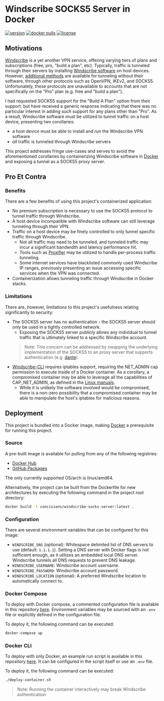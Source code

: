 # Windscribe SOCKS5 Server in Docker
[![version](https://img.shields.io/github/v/tag/concision/docker-windscribe-socks-server?color=blue&sort=semver)](https://github.com/concision/docker-windscribe-socks-server/releases)
[![docker pulls](https://img.shields.io/docker/pulls/concisions/windscribe-socks-server)](https://hub.docker.com/repository/docker/concisions/windscribe-socks-server)
[![license](https://img.shields.io/github/license/concision/docker-windscribe-socks-server)](https://github.com/concision/docker-windscribe-socks-server/blob/master/LICENSE)

## Motivations
[Windscribe](https://windscribe.com/) is a yet another VPN service, offering varying tiers of plans and subscriptions (free, pro, "build a plan", etc). Typically, traffic is tunneled through their servers by installing [Windscribe software](https://windscribe.com/download) on host devices. However, [additional methods](https://windscribe.com/features/config-generators) are available for tunneling without their software, through other protocols such as OpenVPN, IKEv2, and SOCKS5. Unfortunately, these protocols are unavailable to accounts that are not specifically on the "Pro" plan (e.g. free and "build a plan").

I had requested SOCKS5 support for the "Build A Plan" option from their support, but have received a generic response indicating that there was no particular interest in adding such support for any plans other than "Pro". As a result, Windscribe software must be utilized to tunnel traffic on a host device, presenting two corollaries:
- a host device must be able to install and run the Windscribe VPN software
- _all_ traffic is tunneled through Windscribe servers

This project addresses fringe use-cases and serves to avoid the aforementioned corollaries by containerizing Windscribe software in [Docker](https://www.docker.com/) and exposing a tunnel as a SOCKS5 proxy server.


## Pro Et Contra
### Benefits
There are a few benefits of using this project's containerized application:
- No premium subscription is necessary to use the SOCKS5 protocol to tunnel traffic through Windscribe.
- A host device incompatible with Windscribe software can still leverage tunneling through their VPN.
- Traffic on a host device may be finely controlled to only tunnel specific traffic through Windscribe.
    - Not all traffic may need to be tunneled, and tunneled traffic may incur a significant bandwidth and latency performance hit.
    - Tools such as [Proxifier](https://www.proxifier.com/) may be utilized to handle per-process traffic tunneling.
    - Some internet services have blacklisted commonly used Windscribe IP ranges, previously presenting an issue accessing specific services when the VPN was connected. 
- Containerization allows tunneling traffic through Windscribe in Docker stacks.
 
### Limitations
There are, however, limitations to this project's usefulness relating significantly to security:
- The SOCKS5 server has no authentication - the SOCKS5 server should _only_ be used in a tightly controlled network.
    - Exposing the SOCKS5 server publicly allows any individual to tunnel traffic that is ultimately linked to a specific Windscribe account.
    > Note: This concern can be addressed by swapping the underlying implementation of the SOCKS5 to an proxy server that supports authentication (e.g. [dante](https://www.inet.no/dante/)).
- [Windscribe-CLI](https://windscribe.com/guides/linux) requires iptables support, requiring the NET_ADMIN cap permission to execute inside of a Docker container. As a corollary, a compromised container may be able to leverage all the capabilities of CAP_NET_ADMIN, as defined in the [Linux manuals](http://man7.org/linux/man-pages/man7/capabilities.7.html).
    - While it is unlikely the software involved would be compromised, there is a non-zero possibility that a compromised container may be able to manipulate the host's iptables for malicious reasons.


## Deployment
This project is bundled into a Docker image, making [Docker](https://www.docker.com/) a prerequisite for running this project.

### Source
A pre-built image is available for pulling from any of the following registries:
- [Docker Hub](https://hub.docker.com/r/concisions/windscribe-socks-server)
- [GitHub Packages](https://github.com/concision/docker-windscribe-socks-server/packages)

The only currently supported OS/arch is linux/amd64.

Alternatively, the project can be built from the Dockerfile for new architectures by executing the following command in the project root directory:
```bash
docker build -t concisions/windscribe-socks-server:latest .
```

### Configuration
There are several environment variables that can be configured for this image:
- `WINDSCRIBE_DNS` (optional): Whitespace delimited list of DNS servers to use (default: `1.1.1.1`). Setting a DNS server with Docker flags is not sufficient enough, as it utilizes an embedded local DNS server. Windscribe tunnels all DNS requests to prevent DNS leakage.
- `WINDSCRIBE_USERNAME`: Windscribe account username.
- `WINDSCRIBE_PASSWORD`: Windscribe account password.
- `WINDSCRIBE_LOCATION` (optional): A preferred Windscribe location to automatically connect to.

### Docker Compose
To deploy with Docker compose, a commented configuration file is available in this repository [here](https://github.com/concision/docker-windscribe-socks-server/blob/master/docker-compose.yml). Environment variables may be sourced with an `.env` file or explicitly defined in the configuration file.

To deploy it, the following command can be executed:
```bash
docker-compose up
```

### Docker CLI
To deploy with only Docker, an example run script is available in this repository [here](https://github.com/concision/docker-windscribe-socks-server/blob/master/deploy-container.sh). It can be configured in the script itself or use an `.env` file.

To deploy it, the following command can be executed:
```bash
./deploy-container.sh
```
> Note: Running the container interactively may break Windscribe authentication